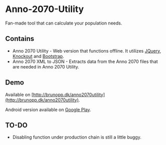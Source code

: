 Anno-2070-Utility
=================

Fan-made tool that can calculate your population needs.

Contains
--------

* Anno 2070 Utility - Web version that functions offline. It utilizes [JQuery](www.jquery.com), [Knockout](www.knockoutjs.com) and [Bootstrap](www.getbootstrap.com).
* Anno 2070 XML to JSON - Extracts data from the Anno 2070 files that are needed in Anno 2070 Utility.

Demo
----

Available on [http://brunopp.dk/anno2070utility](http://brunopp.dk/anno2070utility).

Android version available on [Google Play](https://play.google.com/store/apps/details?id=dk.brunoapps.anno2070utility).

TO-DO
-----

* Disabling function under production chain is still a little buggy.
